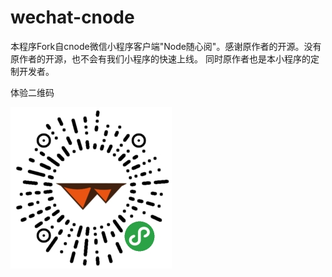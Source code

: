 # wechat-cnode
本程序Fork自cnode微信小程序客户端"Node随心阅"。感谢原作者的开源。没有原作者的开源，也不会有我们小程序的快速上线。
同时原作者也是本小程序的定制开发者。

体验二维码

![足球教练汇](./doc/qrcode.jpg)
